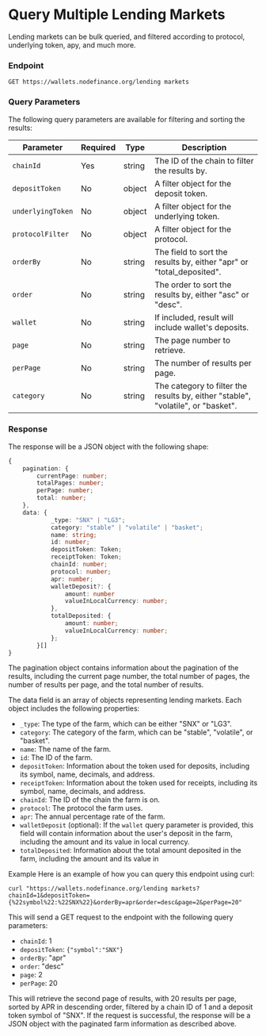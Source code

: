 # Query Multiple Lending Markets

Lending markets can be bulk queried, and filtered according to protocol, underlying token, apy, and much more.

### Endpoint

`GET https://wallets.nodefinance.org/lending markets`

### Query Parameters

The following query parameters are available for filtering and sorting the results:

| Parameter         | Required | Type   | Description                                                                      |
| ----------------- | -------- | ------ | -------------------------------------------------------------------------------- |
| `chainId`         | Yes      | string | The ID of the chain to filter the results by.                                    |
| `depositToken`    | No       | object | A filter object for the deposit token.                                           |
| `underlyingToken` | No       | object | A filter object for the underlying token.                                        |
| `protocolFilter`  | No       | object | A filter object for the protocol.                                                |
| `orderBy`         | No       | string | The field to sort the results by, either "apr" or "total_deposited".             |
| `order`           | No       | string | The order to sort the results by, either "asc" or "desc".                        |
| `wallet`          | No       | string | If included, result will include wallet's deposits.                              |
| `page`            | No       | string | The page number to retrieve.                                                     |
| `perPage`         | No       | string | The number of results per page.                                                  |
| `category`        | No       | string | The category to filter the results by, either "stable", "volatile", or "basket". |

### Response

The response will be a JSON object with the following shape:

```ts
{
    pagination: {
        currentPage: number;
        totalPages: number;
        perPage: number;
        total: number;
    },
    data: {
            _type: "SNX" | "LG3";
            category: "stable" | "volatile" | "basket";
            name: string;
            id: number;
            depositToken: Token;
            receiptToken: Token;
            chainId: number;
            protocol: number;
            apr: number;
            walletDeposit?: {
                amount: number
                valueInLocalCurrency: number;
            },
            totalDeposited: {
                amount: number;
                valueInLocalCurrency: number;
            };
        }[]
}
```

The pagination object contains information about the pagination of the results, including the current page number, the total number of pages, the number of results per page, and the total number of results.

The data field is an array of objects representing lending markets. Each object includes the following properties:

- `_type`: The type of the farm, which can be either "SNX" or "LG3".
- `category`: The category of the farm, which can be "stable", "volatile", or "basket".
- `name`: The name of the farm.
- `id`: The ID of the farm.
- `depositToken`: Information about the token used for deposits, including its symbol, name, decimals, and address.
- `receiptToken`: Information about the token used for receipts, including its symbol, name, decimals, and address.
- `chainId`: The ID of the chain the farm is on.
- `protocol`: The protocol the farm uses.
- `apr`: The annual percentage rate of the farm.
- `walletDeposit` (optional): If the `wallet` query parameter is provided, this field will contain information about the user's deposit in the farm, including the amount and its value in local currency.
- `totalDeposited`: Information about the total amount deposited in the farm, including the amount and its value in

Example
Here is an example of how you can query this endpoint using curl:

```
curl "https://wallets.nodefinance.org/lending markets?chainId=1&depositToken={%22symbol%22:%22SNX%22}&orderBy=apr&order=desc&page=2&perPage=20"
```

This will send a GET request to the endpoint with the following query parameters:

- `chainId`: 1
- `depositToken`: `{"symbol":"SNX"}`
- `orderBy`: "apr"
- `order`: "desc"
- `page`: 2
- `perPage`: 20

This will retrieve the second page of results, with 20 results per page, sorted by APR in descending order, filtered by a chain ID of 1 and a deposit token symbol of "SNX". If the request is successful, the response will be a JSON object with the paginated farm information as described above.
